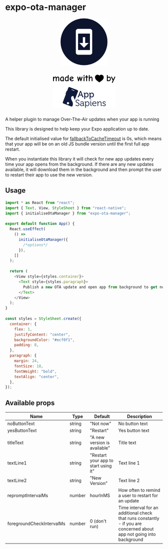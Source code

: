 # expo-ota-manager

<div style="justify-content: center; align-items: center; display: flex; flex-direction: column;margin-bottom: 2em;">
  <img style="width: 150px;margin-bottom: 2em;" src="expo-ota-manager.svg">
  <img style="width: 200px;" src="app-sap.png">
</div>
A helper plugin to manage Over-The-Air updates when your app is running

This library is designed to help keep your Expo application up to date.

The default initialised value for [fallbackToCacheTimeout](https://docs.expo.io/versions/latest/config/app/#fallbacktocachetimeout) is 0s, which means that your app will be on an old JS bundle version until the first full app restart.

When you instantiate this library it will check for new app updates every time your app opens from the background.
If there are any new updates available, it will download them in the background and then prompt the user to restart their app to use the new version.

## Usage

```javascript
import * as React from "react";
import { Text, View, StyleSheet } from "react-native";
import { initialiseOtaManager } from "expo-ota-manager";

export default function App() {
  React.useEffect(
    () =>
      initialiseOtaManager({
        /*options*/
      }),
    []
  );

  return (
    <View style={styles.container}>
      <Text style={styles.paragraph}>
        Publish a new OTA update and open app from background to get notified
      </Text>
    </View>
  );
}

const styles = StyleSheet.create({
  container: {
    flex: 1,
    justifyContent: "center",
    backgroundColor: "#ecf0f1",
    padding: 8,
  },
  paragraph: {
    margin: 24,
    fontSize: 18,
    fontWeight: "bold",
    textAlign: "center",
  },
});
```

## Available props

| Name                      | Type   | Default                              | Description                                                                                                           |
| ------------------------- | ------ | ------------------------------------ | --------------------------------------------------------------------------------------------------------------------- |
| noButtonText              | string | "Not now"                            | No button text                                                                                                        |
| yesButtonText             | string | "Restart"                            | Yes button text                                                                                                       |
| titleText                 | string | "A new version is available"         | Title text                                                                                                            |
| textLine1                 | string | "Restart your app to start using it" | Text line 1                                                                                                           |
| textLine2                 | string | "New Version"                        | Text line 2                                                                                                           |
| repromptIntervalMs        | number | hourInMS                             | How often to remind a user to restart for an update                                                                   |
| foregroundCheckIntervalMs | number | 0 (don't run)                        | Time interval for an additional check that runs constantly - if you are concerned about app not going into background |
